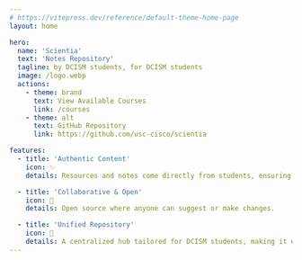 ```yaml
---
# https://vitepress.dev/reference/default-theme-home-page
layout: home

hero:
  name: 'Scientia'
  text: 'Notes Repository'
  tagline: by DCISM students, for DCISM students
  image: /logo.webp
  actions:
    - theme: brand
      text: View Available Courses
      link: /courses
    - theme: alt
      text: GitHub Repository
      link: https://github.com/usc-cisco/scientia

features:
  - title: 'Authentic Content'
    icon: ✨
    details: Resources and notes come directly from students, ensuring real, relevant, and trustworthy material.

  - title: 'Collaborative & Open'
    icon: 🙌
    details: Open source where anyone can suggest or make changes.

  - title: 'Unified Repository'
    icon: 🔗
    details: A centralized hub tailored for DCISM students, making it easier to access and share information.
---
```

